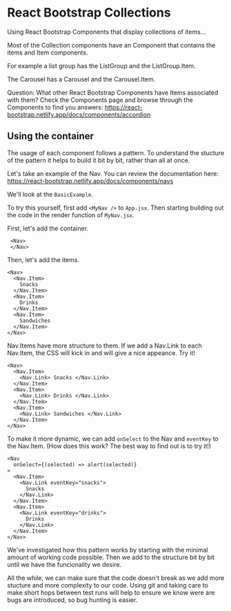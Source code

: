 # React Bootstrap Collections

Using React Bootstrap Components that display collections of items...

Most of the Collection components have an Component that contains the items and Item components.

For example a list group has the ListGroup and the ListGroup.Item.

The Carousel has a Carousel and the Carousel.Item.

Question: What other React Bootstrap Components have Items associated with them? Check the Components page and browse through the Components to find you answers: https://react-bootstrap.netlify.app/docs/components/accordion

## Using the container

The usage of each component follows a pattern. To understand the stucture of the pattern it helps to build it bit by bit, rather than all at once.

Let's take an example of the Nav. You can review the documentation here: https://react-bootstrap.netlify.app/docs/components/navs

We'll look at the `BasicExample`.

To try this yourself, first add `<MyNav />` to `App.jsx`. Then starting building out the code in the render function of `MyNav.jsx`.

First, let's add the container.

     <Nav>
     </Nav>

Then, let's add the items.

    <Nav>
      <Nav.Item>
        Snacks
      </Nav.Item>
      <Nav.Item>
        Drinks
      </Nav.Item>
      <Nav.Item>
        Sandwiches
      </Nav.Item>
    </Nav>

Nav.Items have more structure to them. If we add a Nav.Link to each Nav.Item, the CSS will kick in and will give a nice appeance. Try it!

    <Nav>
      <Nav.Item>
        <Nav.Link> Snacks </Nav.Link>
      </Nav.Item>
      <Nav.Item>
        <Nav.Link> Drinks </Nav.Link>
      </Nav.Item>
      <Nav.Item>
        <Nav.Link> Sandwiches </Nav.Link>
      </Nav.Item>
    </Nav>

To make it more dynamic, we can add `onSelect` to the Nav and `eventKey` to the Nav.Item. (How does this work? The best way to find out is to try it!)

    <Nav
      onSelect={(selected) => alert(selected)}
    >
      <Nav.Item>
        <Nav.Link eventKey="snacks"> 
          Snacks
        </Nav.Link>
      </Nav.Item>
      <Nav.Item>
        <Nav.Link eventKey="drinks">
          Drinks
        </Nav.Link>
      </Nav.Item>
    </Nav>

We've investigated how this pattern works by starting with the minimal amount of working code possible. Then we add to the structure bit by bit until we have the funcionality we desire.

All the while, we can make sure that the code doesn't break as we add more stucture and more complexity to our code. Using git and taking care to make short hops between test runs will help to ensure we know were are bugs are introduced, so bug hunting is easier.
